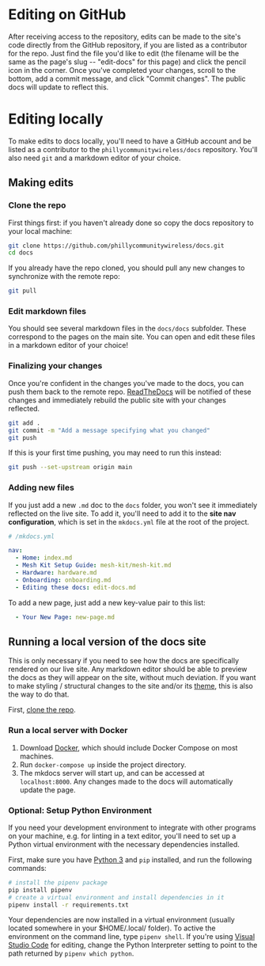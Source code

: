 # Editing on GitHub

After receiving access to the repository, edits can be made to the site's code directly from the GitHub repository, if you are listed as a contributor for the repo. Just find the file you'd like to edit (the filename will be the same as the page's slug -- "edit-docs" for this page) and click the pencil icon in the corner. Once you've completed your changes, scroll to the bottom, add a commit message, and click "Commit changes". The public docs will update to reflect this.

# Editing locally

To make edits to docs locally, you'll need to have a GitHub account and be listed as a contributor to the `phillycommunitywireless/docs` repository. You'll also need `git` and a markdown editor of your choice. 


## Making edits

### Clone the repo

First things first: if you haven't already done so copy the docs repository to your local machine:

``` bash
git clone https://github.com/phillycommunitywireless/docs.git 
cd docs
```

If you already have the repo cloned, you should pull any new changes to synchronize with the remote repo:

``` bash
git pull
```

### Edit markdown files

You should see several markdown files in the `docs/docs` subfolder. These correspond to the pages on the main site. You can open and edit these files in a markdown editor of your choice!

### Finalizing your changes

Once you're confident in the changes you've made to the docs, you can push them back to the remote repo. [ReadTheDocs](https://readthedocs.io) will be notified of these changes and immediately rebuild the public site with your changes reflected.

``` bash
git add .
git commit -m "Add a message specifying what you changed"
git push
```

If this is your first time pushing, you may need to run this instead:

``` bash
git push --set-upstream origin main
```

### Adding new files

If you just add a new `.md` doc to the `docs` folder, you won't see it immediately reflected on the live site. To add it, you'll need to add it to the **site nav configuration**, which is set in the `mkdocs.yml` file at the root of the project.

``` yaml
# /mkdocs.yml

nav:
  - Home: index.md
  - Mesh Kit Setup Guide: mesh-kit/mesh-kit.md
  - Hardware: hardware.md
  - Onboarding: onboarding.md
  - Editing these docs: edit-docs.md
```
To add a new page, just add a new key-value pair to this list:
``` yaml
  - Your New Page: new-page.md
```

## Running a local version of the docs site

This is only necessary if you need to see how the docs are specifically rendered on our live site. Any markdown editor should be able to preview the docs as they will appear on the site, without much deviation. If you want to make styling / structural changes to the site and/or its [theme](https://squidfunk.github.io/mkdocs-material/), this is also the way to do that. 

First, [clone the repo](#clone-the-repo).

### Run a local server with Docker

1. Download [Docker](https://www.docker.com/get-started), which should include Docker Compose on most machines.
2. Run `docker-compose up` inside the project directory.
3. The mkdocs server will start up, and can be accessed at `localhost:8000`. Any changes made to the docs will automatically update the page. 

### Optional: Setup Python Environment  

If you need your development environment to integrate with other programs on your machine, e.g. for linting in a text editor, you'll need to set up a Python virtual environment with the necessary dependencies installed. 

First, make sure you have [Python 3](https://www.python.org/downloads/) and `pip` installed, and run the following commands:

``` bash
# install the pipenv package
pip install pipenv
# create a virtual environment and install dependencies in it
pipenv install -r requirements.txt
```

Your dependencies are now installed in a virtual environment (usually located somewhere in your $HOME/.local/ folder). To active the environment on the command line, type `pipenv shell`. If you're using [Visual Studio Code](https://vscode.com/) for editing, change the Python Interpreter setting to point to the path returned by `pipenv which python`.
